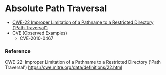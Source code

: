 # Absolute Path Traversal
- [CWE-22 Improper Limitation of a Pathname to a Restricted Directory ('Path Traversal')](https://cwe.mitre.org/data/definitions/22.html)
- CVE (Observed Examples)
  - CVE-2010-0467

### Reference
CWE-22: Improper Limitation of a Pathname to a Restricted Directory ('Path Traversal')
https://cwe.mitre.org/data/definitions/22.html
